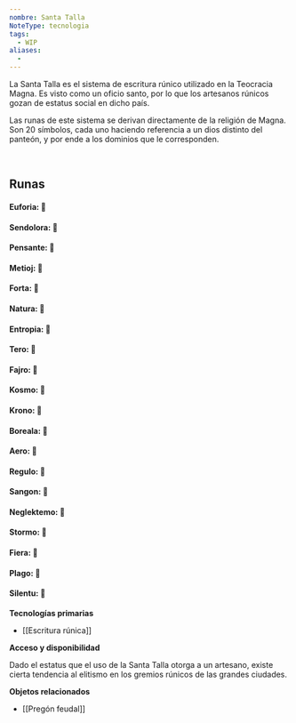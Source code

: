 ```yaml
---
nombre: Santa Talla
NoteType: tecnologia
tags:
  - WIP
aliases:
  -
---
```



La Santa Talla es el sistema de escritura rúnico utilizado en la Teocracia Magna. Es visto como un oficio santo, por lo que los artesanos rúnicos gozan de estatus social en dicho país.

Las runas de este sistema se derivan directamente de la religión de Magna. Son 20 símbolos, cada uno haciendo referencia a un dios distinto del panteón, y por ende a los dominios que le corresponden.

 

## Runas

#### Euforia: 

#### Sendolora: 

#### Pensante: 

#### Metioj: 

#### Forta: 

#### Natura: 

#### Entropia: 

#### Tero: 

#### Fajro: 

#### Kosmo: 

#### Krono: 

#### Boreala: 

#### Aero: 

#### Regulo: 

#### Sangon: 

#### Neglektemo: 

#### Stormo: 

#### Fiera: 

#### Plago: 

#### Silentu: 

**Tecnologías primarias**

- [[Escritura rúnica]]

**Acceso y disponibilidad**

Dado el estatus que el uso de la Santa Talla otorga a un artesano, existe cierta tendencia al elitismo en los gremios rúnicos de las grandes ciudades.

**Objetos relacionados**

- [[Pregón feudal]]